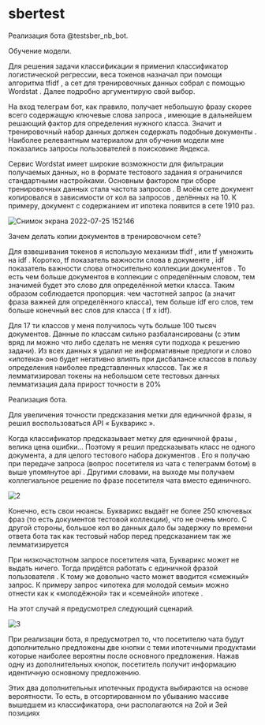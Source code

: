 # sbertest
Реализация бота  @testsber_nb_bot.

Обучение модели.

Для решения задачи классификации я применил классификатор логистической регрессии, веса токенов назначал при помощи алгоритма tfidf , а сет для тренировочных данных собрал с
помощью Wordstat . Далее подробно аргументирую свой выбор.

На вход телеграм бот, как правило, получает небольшую фразу скорее всего содержащую ключевые слова запроса , имеющие в дальнейшем решающий фактор для определения нужного класса. Значит и тренировочный набор данных должен
содержать подобные документы . Наиболее релевантным материалом для обучения модели мне показались запросы пользователей в поисковике Яндекса.

Сервис Wordstat имеет широкие возможности для фильтрации получаемых данных, но в формате тестового задания я ограничился стандартными настройками. 
Основным фактором при сборе тренировочных данных стала частота запросов . В моём сете документ копировался в зависимости от кол ва запросов , делённых на 10. 
К примеру, документ с содержанием ит ипотека появится в сете 1910 раз.

![Снимок экрана 2022-07-25 152146](https://user-images.githubusercontent.com/98345179/180776428-81bd7392-b8f3-4b00-bdf8-6a1fb29d0e64.png)

Зачем делать копии документов в тренировочном
сете?

Для взвешивания токенов я использую механизм
tfidf , или tf умножить на idf . Коротко, tf показатель
важности слова в документе , idf показатель
важности слова относительно коллекции
документов . То есть чем больше документов в
коллекции с определённым словом, тем значимей
будет это слово для определённой метки класса.
Таким образом соблюдается пропорция: чем
частотней запрос (а значит фраза важней для
определённого класса), тем больше idf его слов, тем
больше конечный вес слов для класса ( tf x idf).


Для 17
ти классов у меня получилось чуть больше 100 тысяч документов. Данные по классам сильно разбалансированы (с
этим вряд ли можно что либо сделать не меняя сути подхода к решению задачи). Из всех данных я удалил не информативные
предлоги и слово «ипотека» оно будет негативно влиять при дисбалансе классов в пользу определения наиболее
представленных классов. Так же я лемматизировал токены на небольшом сете тестовых данных лемматизация дала
прирост точности в 20%




Реализация бота.

Для увеличения точности предсказания метки для единичной фразы, я решил
воспользоваться API « Букварикс ».

Когда классификатор предсказывает метку
для единичной фразы , велика цена ошибки… Поэтому я решил предсказывать
класс не одного документа, а для целого тестового набора документов . Его я получаю при передаче запроса (вопрос
посетителя из чата с телеграмм ботом) в выше упомянутое api . Другими словами, на выходе мы получаем коллегиальное
решение по фразе посетителя чата вместо единичного.

![2](https://user-images.githubusercontent.com/98345179/180777057-647493f3-53c8-4527-8970-0a5a8cb3822a.png)

Конечно, есть свои нюансы.
Букварикс выдаёт не
более 250 ключевых фраз (то есть документов
тестовой коллекции), что не очень много. С другой
стороны, большое кол во данных дало бы задержку
по времени ответа бота так как тестовый набор
перед предсказанием так же лемматизируется

При
низкочастотном запросе посетителя чата,
Букварикс может не выдать ничего. Тогда придётся
работать с единичной фразой пользователя . К тому
же довольно часто может вводится «смежный»
запрос. К примеру запрос «ипотека для молодой
семьи» можно отнести как к «молодёжной» так и
«семейной» ипотеке .

На этот случай я предусмотрел следующий сценарий.

![3](https://user-images.githubusercontent.com/98345179/180777195-0057a7d9-1df4-42ce-ac03-bccb3027aba7.png)

При реализации бота, я предусмотрел то, что
посетителю чата будут дополнительно предложены
две кнопки с теми ипотечными продуктами которые
наиболее вероятны после основного предложения.
Нажав одну из дополнительных кнопок, посетитель
получит информацию идентичную основному
предложению.

Этих два дополнительных ипотечных продукта
выбираются на основе вероятности. То есть, в
отсортированном по убыванию массиве вышедшем
из классификатора, они располагаются на 2ой и 3ей
позициях
